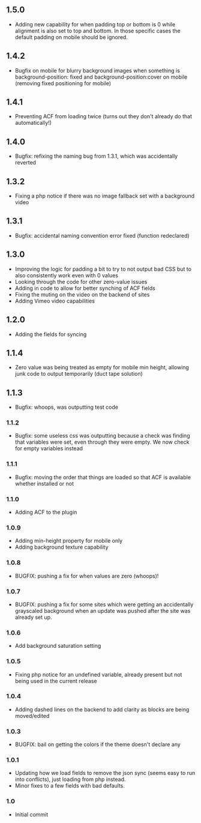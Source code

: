 ## 1.5.0
* Adding new capability for when padding top or bottom is 0 while alignment is also set to top and bottom. In those specific cases the default padding on mobile should be ignored.

## 1.4.2
* Bugfix on mobile for blurry background images when something is background-position: fixed and background-position:cover on mobile (removing fixed positioning for mobile)

## 1.4.1
* Preventing ACF from loading twice (turns out they don't already do that automatically!)

## 1.4.0
* Bugfix: refixing the naming bug from 1.3.1, which was accidentally reverted

## 1.3.2 
* Fixing a php notice if there was no image fallback set with a background video

## 1.3.1
* Bugfix: accidental naming convention error fixed (function redeclared)

## 1.3.0
* Improving the logic for padding a bit to try to not output bad CSS but to also consistently work even with 0 values
* Looking through the code for other zero-value issues
* Adding in code to allow for better synching of ACF fields
* Fixing the muting on the video on the backend of sites
* Adding Vimeo video capabilities

## 1.2.0
* Adding the fields for syncing

## 1.1.4
* Zero value was being treated as empty for mobile min height, allowing junk code to output temporarily (duct tape solution)

## 1.1.3
* Bugfix: whoops, was outputting test code

### 1.1.2
* Bugfix: some useless css was outputting because a check was finding that variables were set, even through they were empty. We now check for empty variables instead

### 1.1.1
* Bugfix: moving the order that things are loaded so that ACF is available whether installed or not

### 1.1.0
* Adding ACF to the plugin

### 1.0.9
* Adding min-height property for mobile only
* Adding background texture capability

### 1.0.8
* BUGFIX: pushing a fix for when values are zero (whoops)!

### 1.0.7
* BUGFIX: pushing a fix for some sites which were getting an accidentally grayscaled background when an update was pushed after the site was already set up.

### 1.0.6
* Add background saturation setting

### 1.0.5
* Fixing php notice for an undefined variable, already present but not being used in the current release

### 1.0.4 
* Adding dashed lines on the backend to add clarity as blocks are being moved/edited

### 1.0.3
* BUGFIX: bail on getting the colors if the theme doesn't declare any

### 1.0.1
* Updating how we load fields to remove the json sync (seems easy to run into conflicts), just loading from php instead.
* Minor fixes to a few fields with bad defaults.

### 1.0
* Initial commit